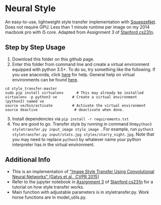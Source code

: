 # Neural Style
An easy-to-use, lightweight style transfer implementation with [SqueezeNet](https://arxiv.org/abs/1602.07360). Does not require GPU. Less than 1 minute runtime per image on my 2014 macbook pro with i5 core. Adapted from Assignment 3 of [Stanford cs231n](http://cs231n.stanford.edu/).

## Step by Step Usage 
1. Download this folder on this github page.
2. Enter this folder from command line and create a virtual environment equipped with python 3.5+. To do so, try something like the following. If you use anaconda, click [here](https://uoa-eresearch.github.io/eresearch-cookbook/recipe/2014/11/20/conda/) for help. General help on virtual environments can be found [here](http://docs.python-guide.org/en/latest/dev/virtualenvs/).
  ```
  cd style_transfer-master
  sudo pip install virtualenv      # This may already be installed
  virtualenv -p python3 ve       # Create a virtual environment (python3) named ve
  source ve/bin/activate         # Activate the virtual environment
  source deactive                 # deactivate when done.
  ``` 
3. Install dependencies via ```pip install -r requirements.txt```
4. You are good to go. Transfer style by running in command line```python3 styletransfer.py input_image style_image
```. For example, run ```python3 styletransfer.py input/stats.jpg styles/starry_night.jpg```. Note that you may need to replace ```python3``` by whatever name your python interpreter has in the virtual environment. 


## Additional Info
* This is an implementation of [\"Image Style Transfer Using Convolutional Neural Networks\" (Gatys et al., CVPR 2015)](http://www.cv-foundation.org/openaccess/content_cvpr_2016/papers/Gatys_Image_Style_Transfer_CVPR_2016_paper.pdf)
* Refer to the jupyter notebook in [Assignment 3](http://cs231n.github.io/assignments2017/assignment3/) of [Stanford cs231n](http://cs231n.stanford.edu/) for a tutorial on how style transfer works.
* Main function with adjustable parameters is in styletransfer.py. Work horse functions are in model_utils.py.